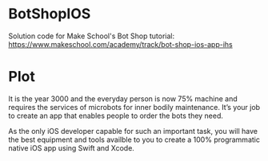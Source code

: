 # BotShopIOS

Solution code for Make School's Bot Shop tutorial: https://www.makeschool.com/academy/track/bot-shop-ios-app-ihs

# Plot 
It is the year 3000 and the everyday person is now 75% machine and requires the services of microbots for inner bodily maintenance. It’s your job to create an app that enables people to order the bots they need.

As the only iOS developer capable for such an important task, you will have the best equipment and tools availble to you to create a 100% programmatic native iOS app using Swift and Xcode.